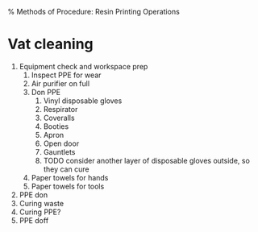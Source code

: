 % Methods of Procedure: Resin Printing Operations

# Vat cleaning

1. Equipment check and workspace prep
	1. Inspect PPE for wear
	3. Air purifier on full
	4. Don PPE
		1. Vinyl disposable gloves
		2. Respirator
		4. Coveralls
		5. Booties
		6. Apron
		7. Open door
		8. Gauntlets
		9. TODO consider another layer of disposable gloves outside, so they can cure
	5. Paper towels for hands
	6. Paper towels for tools
3. PPE don
4. Curing waste
5. Curing PPE?
6. PPE doff